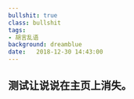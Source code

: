 ```yaml
---
bullshit: true
class: bullshit
tags:
- 胡言乱语
background: dreamblue
date:   2018-12-30 14:43:00
---
```


## 测试让说说在主页上消失。